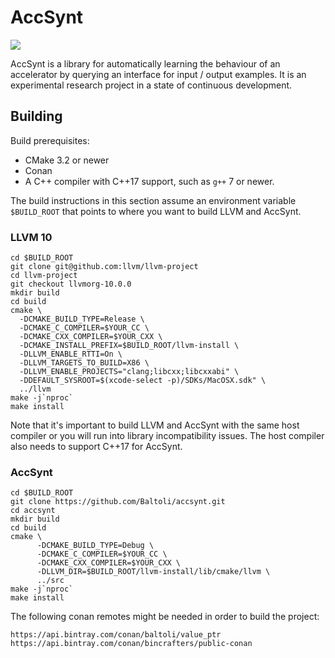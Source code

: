 # AccSynt

![](https://github.com/baltoli/accsynt/workflows/Unit%20Tests/badge.svg?branch=master)

AccSynt is a library for automatically learning the behaviour of an accelerator
by querying an interface for input / output examples. It is an experimental
research project in a state of continuous development.

## Building

Build prerequisites:
* CMake 3.2 or newer
* Conan
* A C++ compiler with C++17 support, such as `g++` 7 or newer.

The build instructions in this section assume an environment variable
`$BUILD_ROOT` that points to where you want to build LLVM and AccSynt.

### LLVM 10

```
cd $BUILD_ROOT
git clone git@github.com:llvm/llvm-project
cd llvm-project
git checkout llvmorg-10.0.0
mkdir build
cd build
cmake \
  -DCMAKE_BUILD_TYPE=Release \
  -DCMAKE_C_COMPILER=$YOUR_CC \
  -DCMAKE_CXX_COMPILER=$YOUR_CXX \
  -DCMAKE_INSTALL_PREFIX=$BUILD_ROOT/llvm-install \
  -DLLVM_ENABLE_RTTI=On \
  -DLLVM_TARGETS_TO_BUILD=X86 \
  -DLLVM_ENABLE_PROJECTS="clang;libcxx;libcxxabi" \
  -DDEFAULT_SYSROOT=$(xcode-select -p)/SDKs/MacOSX.sdk" \
  ../llvm
make -j`nproc`
make install
```

Note that it's important to build LLVM and AccSynt with the same host compiler
or you will run into library incompatibility issues. The host compiler also
needs to support C++17 for AccSynt.

### AccSynt

```
cd $BUILD_ROOT
git clone https://github.com/Baltoli/accsynt.git
cd accsynt
mkdir build
cd build
cmake \
      -DCMAKE_BUILD_TYPE=Debug \
      -DCMAKE_C_COMPILER=$YOUR_CC \
      -DCMAKE_CXX_COMPILER=$YOUR_CXX \
      -DLLVM_DIR=$BUILD_ROOT/llvm-install/lib/cmake/llvm \
      ../src
make -j`nproc`
make install
```

The following conan remotes might be needed in order to build the project:
```
https://api.bintray.com/conan/baltoli/value_ptr
https://api.bintray.com/conan/bincrafters/public-conan
```
